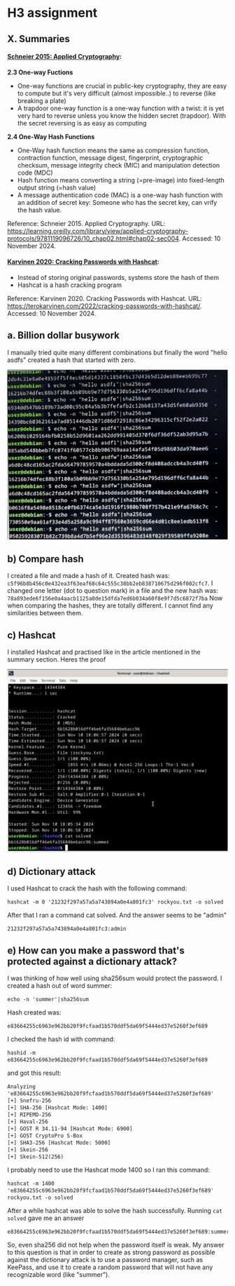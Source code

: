 # H3 assignment

## X. Summaries

#### **[Schneier 2015: Applied Cryptography](https://learning.oreilly.com/library/view/applied-cryptography-protocols/9781119096726/10_chap02.html#chap02-sec004):**

**2.3 One-way Fuctions**

- One-way functions are crucial in public-key cryptography, they are easy to compute but it's very difficult (almost impossible..) to reverse (like breaking a plate)
- A trapdoor one-way function is a one-way function with a twist: it is yet very hard to reverse unless you know the hidden secret (trapdoor). With the secret reversing is as easy as computing

**2.4 One-Way Hash Functions**

- One-Way hash function means the same as compression function, contraction function, message digest, fingerprint, cryptographic checksum, message integrity check (MIC) and manipulation detection code (MDC)
- Hash function means converting a string (=pre-image) into fixed-length output string (=hash value)
- A message authentication code (MAC) is a one-way hash function with an addition of secret key: Someone who has the secret key, can vrify the hash value.

Reference: Schneier 2015. Applied Cryptography. URL: https://learning.oreilly.com/library/view/applied-cryptography-protocols/9781119096726/10_chap02.html#chap02-sec004. Accessed: 10 November 2024.

#### **[Karvinen 2020: Cracking Passwords with Hashcat](https://terokarvinen.com/2022/cracking-passwords-with-hashcat/):**

- Instead of storing original passwords, systems store the hash of them
- Hashcat is a hash cracking program

Reference: Karvinen 2020. Cracking Passwords with Hashcat. URL: https://terokarvinen.com/2022/cracking-passwords-with-hashcat/. Accessed: 10 November 2024.

## a. Billion dollar busywork

I manually tried quite many different combinations but finally the word "hello asdfs" created a hash that started with zero.

![Sha256sum](sha256sum.png)

## b) Compare hash

I created a file and made a hash of it. Created hash was:
`c5f96b8b456c0e432ea3f63eaf68c64c555c38bb2eb838710675d296f002cfc7`.
I changed one letter (dot to question mark) in a file and the new hash was:
`78a893ede6f156e0a4aacb1125a0de15dfda7ed6b034a60f8e9f7d5c6872f7ba`
Now when comparing the hashes, they are totally different. I cannot find any similarities between them.

## c) Hashcat

I installed Hashcat and practised like in the article mentioned in the summary section. Heres the proof

![Hashcat](hashcat.png)

## d) Dictionary attack

I used Hashcat to crack the hash with the following command:

```
hashcat -m 0 '21232f297a57a5a743894a0e4a801fc3' rockyou.txt -o solved
```

After that I ran a command cat solved. And the answer seems to be "admin"

```
21232f297a57a5a743894a0e4a801fc3:admin
```

## e) How can you make a password that's protected against a dictionary attack?

I was thinking of how well using sha256sum would protect the password. I created a hash out of word summer:

```
echo -n 'summer'|sha256sum
```

Hash created was:

```
e83664255c6963e962bb20f9fcfaad1b570ddf5da69f5444ed37e5260f3ef689
```

I checked the hash id with command:

```
hashid -m e83664255c6963e962bb20f9fcfaad1b570ddf5da69f5444ed37e5260f3ef689
```

and got this result:

```
Analyzing 'e83664255c6963e962bb20f9fcfaad1b570ddf5da69f5444ed37e5260f3ef689'
[+] Snefru-256
[+] SHA-256 [Hashcat Mode: 1400]
[+] RIPEMD-256
[+] Haval-256
[+] GOST R 34.11-94 [Hashcat Mode: 6900]
[+] GOST CryptoPro S-Box
[+] SHA3-256 [Hashcat Mode: 5000]
[+] Skein-256
[+] Skein-512(256)
```

I probably need to use the Hashcat mode 1400 so I ran this command:

```
hashcat -m 1400 'e83664255c6963e962bb20f9fcfaad1b570ddf5da69f5444ed37e5260f3ef689' rockyou.txt -o solved
```

After a while hashcat was able to solve the hash successfully. Running `cat solved` gave me an answer

```
e83664255c6963e962bb20f9fcfaad1b570ddf5da69f5444ed37e5260f3ef689:summer
```

So, even sha256 did not help when the password itself is weak. My answer to this question is that in order to create as strong password as possible against the dictionary attack is to use a password manager, such as KeePass, and use it to create a random password that will not have any recognizable word (like "summer").
